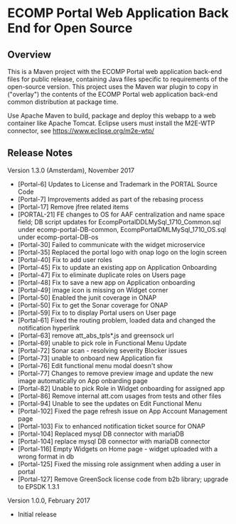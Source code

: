 # ECOMP Portal Web Application Back End for Open Source

## Overview

This is a Maven project with the ECOMP Portal web application back-end files
for public release, containing Java files specific to requirements of the
open-source version.  This project uses the Maven war plugin to copy in
("overlay") the contents of the ECOMP Portal web application back-end
common distribution at package time.

Use Apache Maven to build, package and deploy this webapp to a web container
like Apache Tomcat.  Eclipse users must install the M2E-WTP connector, see 
https://www.eclipse.org/m2e-wtp/

## Release Notes

Version 1.3.0 (Amsterdam), November 2017
- [Portal-6] Updates to License and Trademark in the PORTAL Source Code
- [Portal-7] Improvements added as part of the rebasing process
- [Portal-17] Remove jfree related items
- [PORTAL-21] FE changes to OS for AAF centralization and name space field; DB script updates for EcompPortalDDLMySql_1710_Common.sql under ecomp-portal-DB-common, EcompPortalDMLMySql_1710_OS.sql under ecomp-portal-DB-os
- [Portal-30] Failed to communicate with the widget microservice
- [Portal-35] Replaced the portal logo with onap logo on the login screen
- [Portal-40] Fix to add user roles 
- [Portal-45] Fix to update an existing app on Application Onboarding
- [Portal-47] Fix to eliminate duplicate roles on Users page
- [Portal-48] Fix to save a new app on Application onboarding
- [Portal-49] image icon is missing on Widget corner
- [Portal-50] Enabled the junit coverage in ONAP
- [Portal-50] Fix to get the Sonar coverage for ONAP
- [Portal-59] Fix to to display Portal users on User page
- [Portal-61] Fixed the routing problem, loaded data and changed the notification hyperlink 
- [Portal-63] remove att_abs_tpls*.js and greensock url
- [Portal-69] unable to pick role in Functional Menu Update
- [Portal-72] Sonar scan - resolving severity Blocker issues 
- [Portal-73] unable to onboard new Application fix
- [Portal-76] Edit functional menu modal doesn't show
- [Portal-77] Changes to remove preview image and update the new image automatically on App onbarding page
- [Portal-82] Unable to pick Role in Widget onboarding for assigned app
- [Portal-86] Remove internal att.com usages from tests and other files
- [Portal-94] Unable to see the updates on Edit Functional Menu
- [Portal-102] Fixed the page refresh issue on App Account Management page
- [Portal-103] Fix to enhanced notification ticket source for ONAP
- [Portal-104] Replaced mysql DB connector with mariaDB
- [Portal-104] replace mysql DB connector with mariaDB connector
- [Portal-116] Empty Widgets on Home page - widget uploaded with a wrong format in db 
- [Portal-125] Fixed the missing role assignment when adding a user in portal
- [Portal-127] Remove GreenSock license code from b2b library; upgrade to EPSDK 1.3.1

Version 1.0.0, February 2017
- Initial release

